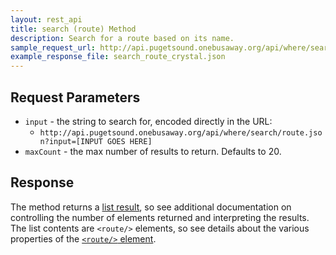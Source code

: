 ```yaml
---
layout: rest_api
title: search (route) Method
description: Search for a route based on its name.
sample_request_url: http://api.pugetsound.onebusaway.org/api/where/search/route.json?input=crystal&key=TEST
example_response_file: search_route_crystal.json
---
```


## Request Parameters

* `input` - the string to search for, encoded directly in the URL:
    * `http://api.pugetsound.onebusaway.org/api/where/search/route.json?input=[INPUT GOES HERE]`
* `maxCount` - the max number of results to return. Defaults to 20.
## Response
The method returns a [list result](../elements/list-result), so see additional documentation on controlling the number of elements returned and interpreting the results.  The list contents are `<route/>` elements, so see details about the various properties of the [`<route/>` element](../elements/route).